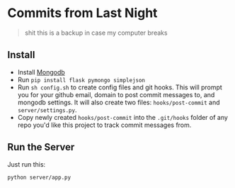 # Commits from Last Night
> shit this is a backup in case my computer breaks


## Install

- Install [Mongodb](http://docs.mongodb.org/manual/installation/)
- Run `pip install flask pymongo simplejson`
- Run `sh config.sh` to create config files and git hooks. This will prompt you for your github email, domain to post commit messages to, and mongodb settings. It will also create two files: `hooks/post-commit` and `server/settings.py`.
- Copy newly created `hooks/post-commit` into the `.git/hooks` folder of any repo you'd like this project to track commit messages from.


## Run the Server

Just run this:

```
python server/app.py
```

